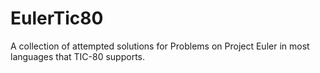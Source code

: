 # EulerTic80
A collection of attempted solutions for Problems on Project Euler in most languages that TIC-80 supports.
